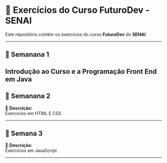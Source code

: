 # 🚀 Exercícios do Curso **FuturoDev** - SENAI

Este repositório contém os exercícios do curso **FuturoDev** do **SENAI**.

---

## 📝 **Semanana 1**
Introdução ao Curso e a Programação Front End em Java
---

## 📝 **Semanana 2**
📌 **Descrição:**  
Exercicios em HTML E CSS

---

## 🎨 **Semana 3**
📌 **Descrição:**  
Exercicios em JavaScript

---

